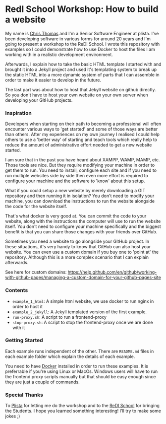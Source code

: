 # RedI School Workshop: How to build a website

My name is [Chris Thomas](https://github.com/christhomas) and I'm a Senior Software Engineer at plista.
I've been developing software in various forms for around 20 years and I'm going to present a 
workshop to the ReDI School. I wrote this repository with examples so I could demonstrate how 
to use Docker to host the files I am working with in a realistic development environment. 

Afterwards, I explain how to take the basic HTML template I started with and brought it into a Jekyll
project and used it's templating system to break up the static HTML into a more dynamic system of parts
that I can assemble in order to make it easier to develop in the future.

The last part was about how to host that Jekyll website on github directly. So you don't have to
host your own website on your own server when developing your GitHub projects.

### Inspiration

Developers when starting on their path to becoming a professional will often encounter various ways
to 'get started' and some of those ways are better than others. After my experiences on my own journey
I realised I could help others to use a 'better way' of starting and teach tools which really help
to reduce the amount of administrative effort needed to get a new website started.

I am sure that in the past you have heard about XAMPP, WAMP, MAMP, etc. Those tools are nice. But they
require modifying your machine in order to get them to run. You need to install, configure each site
and if you need to run multiple websites side by side then even more effort is required to configure
your machine and the software to 'know' about this setup.

What if you could setup a new website by merely downloading a GIT repository and then running it
in isolation? You don't need to modify your machine, you can download the instructions to run the website
alongside the code for the website itself.

That's what docker is very good at. You can commit the code to your website, along with the instructions
the computer will use to run the website itself. You don't need to configure your machine specifically
and the biggest benefit is that you can share those changes with your friends over GitHub. 

Sometimes you need a website to go alongside your GitHub project. In these situations, it's very handy to know
that GitHub can also host your website. You can even use a custom domain if you buy one to 'point at' the 
repository. Although this is a more complex scenario that I can explain afterwards.

See here for custom domains: https://help.github.com/en/github/working-with-github-pages/managing-a-custom-domain-for-your-github-pages-site
 
### Contents
- `example_1_html`: A simple html website, we use docker to run nginx in order to host it
- `example_2_jekyll`: A Jekyll templated version of the first example.
- `run-proxy.sh`: A script to run a frontend-proxy
- `stop-proxy.sh`: A script to stop the frontend-proxy once we are done with it

### Getting Started

Each example runs independent of the other. There are `README.md` files in each example folder which
explain the details of each example.

You need to have [Docker](https://docker.com) installed in order to run these examples. It is preferrable if you're 
using Linux or MacOs. Windows users will have to run the frontend proxy scripts manually but 
that should be easy enough since they are just a couple of commands.

### Special Thanks

To [Plista](https://plista.com) for letting me do the workshop and to the 
[ReDI School](https://www.redi-school.org/berlin) for bringing the Students. I hope you learned 
something interesting! I'll try to make some jokes ;)
